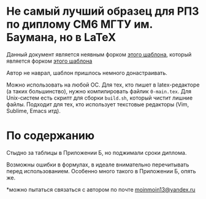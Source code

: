 # Не самый лучший образец для РПЗ по диплому СМ6 МГТУ им. Баумана, но в LaTeX

Данный документ является неявным форком [этого шаблона](https://github.com/ledovsky/latex-gost-template), 
который является форком [этого шаблона](http://sevik.ru/latex/)

Автор не наврал, шаблон пришлось немного донастраивать.

Можно использовать на любой ОС.  Для тех, кто пишет в latex-редакторе (а таких большинство), нужно компилировать файлик `0-main.tex`. Для Unix-систем есть скрипт для сборки `build.sh`, который чистит лишние файлы. Подходит для тех, кто использует текстовые редакторы (Vim, Sublime, Emacs итд). 

# По содержанию
Стыдно за таблицы в Приложении Б, но поджимали сроки диплома.

Возможны ошибки в формулах, в идеале внимательно перечитывать перед использованием. Особенно много такого в Приложении Б, опять же.

*можно пытаться связаться с автором по почте moinmoin13@yandex.ru

